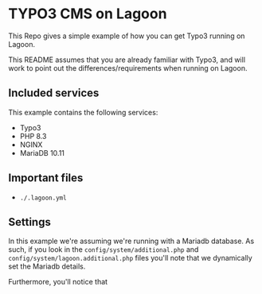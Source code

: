 # TYPO3 CMS on Lagoon

This Repo gives a simple example of how you can get Typo3 running on Lagoon.

This README assumes that you are already familiar with Typo3, and will work to point out the differences/requirements when running on Lagoon.

## Included services

This example contains the following services:
* Typo3
* PHP 8.3
* NGINX
* MariaDB 10.11

## Important files
* `./.lagoon.yml` 

## Settings

In this example we're assuming we're running with a Mariadb database.
As such, if you look in the `config/system/additional.php` and `config/system/lagoon.additional.php` files you'll note that we dynamically set
the Mariadb details.

Furthermore, you'll notice that 